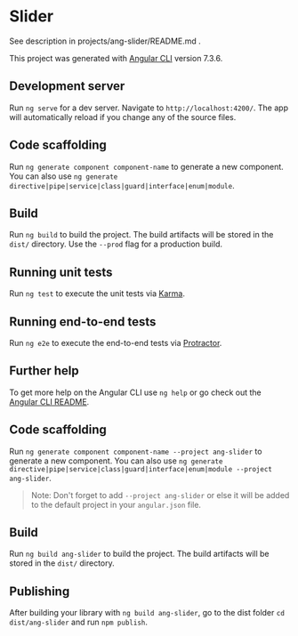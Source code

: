# Slider

See description in projects/ang-slider/README.md .

This project was generated with [Angular CLI](https://github.com/angular/angular-cli) version 7.3.6.



## Development server

Run `ng serve` for a dev server. Navigate to `http://localhost:4200/`. The app will automatically reload if you change any of the source files.

## Code scaffolding

Run `ng generate component component-name` to generate a new component. You can also use `ng generate directive|pipe|service|class|guard|interface|enum|module`.

## Build

Run `ng build` to build the project. The build artifacts will be stored in the `dist/` directory. Use the `--prod` flag for a production build.

## Running unit tests

Run `ng test` to execute the unit tests via [Karma](https://karma-runner.github.io).

## Running end-to-end tests

Run `ng e2e` to execute the end-to-end tests via [Protractor](http://www.protractortest.org/).

## Further help

To get more help on the Angular CLI use `ng help` or go check out the [Angular CLI README](https://github.com/angular/angular-cli/blob/master/README.md).


## Code scaffolding

Run `ng generate component component-name --project ang-slider` to generate a new component. You can also use `ng generate directive|pipe|service|class|guard|interface|enum|module --project ang-slider`.
> Note: Don't forget to add `--project ang-slider` or else it will be added to the default project in your `angular.json` file. 

## Build

Run `ng build ang-slider` to build the project. The build artifacts will be stored in the `dist/` directory.

## Publishing

After building your library with `ng build ang-slider`, go to the dist folder `cd dist/ang-slider` and run `npm publish`.

